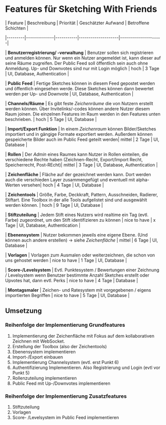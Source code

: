 # Features für Sketching With Friends

| Feature | Beschreibung | Priorität | Geschätzter Aufwand | Betroffene Schichten |

|---------|--------------|-----------|--------------------|---------------------|

| **Benutzerregistrierung/ -verwaltung** | Benutzer sollen sich registrieren und anmelden können. Nur wenn ein Nutzer angemeldet ist, kann dieser auf seine Räume zugreifen. Der Public Feed soll öffentlich sein auch ohne Anmeldung. Up- und Downvotes sind nur mit Login möglich | hoch | 3 Tage | UI, Database, Authentication |

| **Public Feed** | Fertige Sketches können in diesem Feed gepostet werden und öffentlich eingesehen werde. Diese Sketches können dann bewertet werden per Up- und Downvote | UI, Database, Authentication |

| **Channels/Räume** | Es gibt feste *Zeichenräume* die von Nutzern erstellt werden können. Über Invitelinks/-codes können andere Nutzer diesem Raum joinen. Die einzelnen Features im Raum werden in den Features unten beschrieben. | hoch | 5 Tage | UI, Database |

| **Import/Export Funktion** | In einem *Zeichenraum* können Bilder/Sketches importiert und in gängige Formate exportiert werden. Außerdem können gespeicherte Bilder auch im Public Feed geteilt werden| mittel | 2 Tage | UI, Database |

| **Rollen** | Der *Admin* eines Raumes kann Nutzer in Rollen einteilen, die verschiedene Rechte haben (Zeichnen-Recht, Export/Import Recht, Speicherrecht, Post-REcht)| mittel | 3 Tage | UI, Database, Authentication |

| **Zeichenfläche** | Fläche auf der gezeichnet werden kann. Dort werden auch die verschieden Layer zusammengefügt und eventuell mit alpha-Werten versehen| hoch | 4 Tage | UI, Database |

| **Zeichentools** | Größe, Farbe, Deckkraft, Pattern, Ausschneiden, Radierer, Stiftart. Eine Toolbox in der alle Tools aufgelistet sind und ausgewählt werden können. | hoch | 9 Tage | UI, Database |

| **Stiftzuteilung** | Jedem Stift eines Nutzers wird realtime ein Tag (evtl. Farbe) zugeordnet, um den Stift identifizieren zu können | nice to have | x Tage | UI, Database, Authentication |

| **Ebenensystem** | Nutzer bekommen jeweils eine eigene Ebene. (Und können auch andere erstellen) -> siehe *Zeichenfläche* | mittel | 6 Tage | UI, Database |

| **Vorlagen** | Vorlagen zum Ausmalen oder weiterzeichnen, die schon von uns gehostet werden | nice to have | 1 Tage | UI, Database |

| **Score-/Levelsystem** | Evtl. Punktesystem / Bewertungen einer Zeichnung / Levelsystem wenn Benutzer bestimmte Anzahl Sketches erstellt oder Upvotes hat, dann evtl. Perks | nice to have | 4 Tage | Database |

| **Montagsmaler** | Zeichen- und Ratesystem mit vorgegebenen / eigens importierten Begriffen | nice to have | 5 Tage | UI, Database |

## Umsetzung

### Reihenfolge der Implementierung Grundfeatures

1. Implementierung der Zeichenfläche mit Fokus auf dem kollaborativen Zeichnen mit WebSocket.
2. Erstellung der Toolbox (also der Zeichentools)
3. Ebenensystem implementieren
4. Import-/Export einbauen
5. Implementierung Channelsystem (evtl. erst Punkt 6)
6. Authentifizierung Implementieren. Also Registrierung und Login (evtl vor Punkt 5)
7. Rollenzuteilung implementieren
8. Public Feed mit Up-/Downvotes implementieren

### Reihenfolge der Implementierung Zusatzfeatures

1. Stiftzuteilung
2. Vorlagen
3. Score- /Levelsystem im Public Feed implementieren
